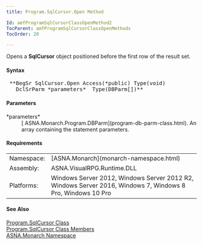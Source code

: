 ```yaml
---
title: Program.SqlCursor.Open Method

Id: amfProgramSqlCursorClassOpenMethod2
TocParent: amfProgramSqlCursorClassOpenMethods
TocOrder: 20

---
```


Opens a **SqlCursor** object positioned before the first row of the result set.

#### Syntax
<pre class="syntax"> **BegSr SqlCursor.Open Access(*public) Type(void)
   DclSrParm *parameters*  Type(DBParm[])**       </pre>

#### Parameters
<dl>
        <dt>
 *parameters* 
        </dt>
        <dd>
          [
        ASNA.Monarch.Program.DBParm](program-db-parm-class.html). An array containing
        the statement parameters.</dd>
</dl>

#### Requirements
<table class="dttable" cellspacing="0" cellpadding="4" width="60%">
           <colgroup>
            <col width="15%" style="font-weight:bold" />
            <col width="85%" />
          </colgroup>
          <tr>
            <td>Namespace:</td>
            <td>[ASNA.Monarch](monarch-namespace.html)</td>
          </tr>
          <tr>
            <td>Assembly:</td>
            <td>ASNA.VisualRPG.Runtime.DLL</td>
          </tr>
         <tr>
            <td>Platforms:</td>
            <td> Windows Server 2012, Windows Server 2012 R2, Windows Server 2016, Windows 7, Windows 8 Pro, Windows 10 Pro</td>
         </tr>
</table>

<!-- end -->

#### See Also
[ Program.SqlCursor Class](program-sql-cursor-class.html) <br /> [ Program.SqlCursor Class Members](program-sql-cursor-class-members.html) <br /> [ASNA.Monarch Namespace](monarch-namespace.html) 

